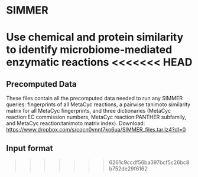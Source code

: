 # SIMMER
Use chemical and protein similarity to identify microbiome-mediated enzymatic reactions
<<<<<<< HEAD
=======

## Precomputed Data
These files contain all the precomputed data needed to run any SIMMER queries: fingerprints of all MetaCyc reactions, a pairwise tanimoto similarity matrix for all MetaCyc fingerprints, and three dictionaries (MetaCyc reaction:EC commission numbers, MetaCyc reaction:PANTHER subfamily, and MetaCyc reaction:tanimoto matrix index).
Download: https://www.dropbox.com/s/cqcn0vnnt7ko6ua/SIMMER_files.tar.lz4?dl=0
 
 ## Input format
>>>>>>> 6261c9ccdf56ba397bcf5c26bc8b752de29f6162
